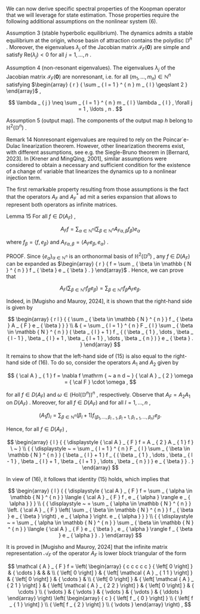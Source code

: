 We can now derive specific spectral properties of the Koopman operator that we will leverage for state estimation. Those properties require the following additional assumptions on the nonlinear system (6).

Assumption 3 (stable hyperbolic equilibrium). The dynamics admits a stable equilibrium at the origin, whose basin of attraction contains the polydisc $\mathbb { D } ^ { n }$ . Moreover, the eigenvalues $\lambda _ { j }$ of the Jacobian matrix $\mathcal { I } _ { F } ( \mathbf { 0 } )$ are simple and satisfy $\mathrm { R e } ( \lambda _ { j } ) < 0$ for all $j = 1 , \dotsc , n$ .

Assumption 4 (non-resonant eigenvalues). The eigenvalues $\lambda _ { j }$ of the Jacobian matrix $\mathcal { I } _ { F } ( \mathbf { 0 } )$ are nonresonant, i.e. for all $( m _ { 1 } , \ldots , m _ { n } ) \in \mathbb { N } ^ { n }$ satisfying $\begin{array} { r } { \sum _ { l = 1 } ^ { n } m _ { l } \geqslant 2 } \end{array}$ ,

$$
\lambda _ { j } \neq \sum _ { l = 1 } ^ { n } m _ { l } \lambda _ { l } , \forall j = 1 , \ldots , n .
$$

Assumption 5 (output map). The components of the output map $h$ belong to $\mathbb { H } ^ { 2 } ( \mathbb { D } ^ { n } )$ .

Remark 14 Nonresonant eigenvalues are required to rely on the Poincar´e-Dulac linearization theorem. However, other linearization theorems exist, with different assumptions, see e.g. the Siegle-Bruno theorem in [Bernard, 2023]. In [Krener and MingQing, 2001], similar assumptions were considered to obtain a necessary and sufficient condition for the existence of a change of variable that linearizes the dynamics up to a nonlinear injection term.

The first remarkable property resulting from those assumptions is the fact that the operators $A _ { F }$ and $A _ { F } ^ { * }$ ad mit a series expansion that allows to represent both operators as infinite matrices.

Lemma 15 For all $f \in D ( A _ { F } )$ ,

$$
A _ { F } f = \sum _ { \alpha \in \mathbb { N } ^ { n } } \left( \sum _ { \beta \in \mathbb { N } ^ { n } } A _ { F \alpha , \beta } f _ { \beta } \right) e _ { \alpha }
$$

where $f _ { \beta } = \langle f , e _ { \beta } \rangle$ and $A _ { F \alpha , \beta } = \langle A _ { F } e _ { \beta } , e _ { \alpha } \rangle$ .

PROOF. Since $\{ e _ { \alpha } \} _ { \alpha \in \mathbb { N } ^ { n } }$ is an orthonormal basis of $\mathbb { H } ^ { 2 } ( \mathbb { D } ^ { n } )$ , any $f ~ \in ~ D ( A _ { F } )$ can be expanded as $\begin{array} { r } { f = \sum _ { \beta \in \mathbb { N } ^ { n } } f _ { \beta } e _ { \beta } . } \end{array}$ . Hence, we can prove that

$$
A _ { F } \left( \sum _ { \beta \in \mathbb { N } ^ { n } } f _ { \beta } e _ { \beta } \right) = \sum _ { \beta \in \mathbb { N } ^ { n } } f _ { \beta } A _ { F } e _ { \beta } .
$$

Indeed, in [Mugisho and Mauroy, 2024], it is shown that the right-hand side is given by

$$
\begin{array} { r l } {  { \sum _ { \beta \in \mathbb { N } ^ { n } } f _ { \beta } A _ { F } e _ { \beta } } } \\ & { = \sum _ { l = 1 } ^ { n } F _ { l } \sum _ { \beta \in \mathbb { N } ^ { n } } ( \beta _ { l } + 1 ) f _ { ( \beta _ { 1 } , \dots , \beta _ { l - 1 } , \beta _ { l } + 1 , \beta _ { l + 1 } , \dots , \beta _ { n } ) } e _ { \beta } . } \end{array}
$$

It remains to show that the left-hand side of (15) is also equal to the right-hand side of (16). To do so, consider the operators $A _ { 1 }$ and $A _ { 2 }$ given by

$$
{ \cal A } _ { 1 } f = \nabla f \mathrm { ~ a n d ~ } { \cal A } _ { 2 } \omega = { \cal F } \cdot \omega ,
$$

for all $f \in D ( A _ { F } )$ and $\omega \in ( \mathrm { H o l } ( \mathbb { D } ^ { n } ) ) ^ { n }$ , respectively. Observe that $A _ { F } = A _ { 2 } A _ { 1 }$ on $D ( A _ { F } )$ . Moreover, for all $f \in D ( A _ { F } )$ and for all $l = 1 , \ldots , n$ ,

$$
( A _ { 1 } f ) _ { l } = \sum _ { \beta \in \mathbb { N } ^ { n } } ( \beta _ { l } + 1 ) f _ { ( \beta _ { 1 } , \dots , \beta _ { l - 1 } , \beta _ { l } + 1 , \beta _ { l + 1 } , \dots , \beta _ { n } ) } e _ { \beta } .
$$

Hence, for all $f \in D ( A _ { F } )$ ,

$$
\begin{array} { l } { { \displaystyle { \cal A } _ { F } f = A _ { 2 } A _ { 1 } f } \ ~ } \\ { { \displaystyle ~ = \sum _ { l = 1 } ^ { n } F _ { l } \sum _ { \beta \in \mathbb { N } ^ { n } } ( \beta _ { l } + 1 ) f _ { ( \beta _ { 1 } , \dots , \beta _ { l - 1 } , \beta _ { l } + 1 , \beta _ { l + 1 } , \dots , \beta _ { n } ) } e _ { \beta } } . } \end{array}
$$

In view of (16), it follows that identity (15) holds, which implies that

$$
\begin{array} { l } { { \displaystyle { \cal A } _ { F } f = \sum _ { \alpha \in \mathbb { N } ^ { n } } \langle { \cal A } _ { F } f , e _ { \alpha } \rangle e _ { \alpha } } } \\ { { \displaystyle ~ = \sum _ { \alpha \in \mathbb { N } ^ { n } } \left. { \cal A } _ { F } \left( \sum _ { \beta \in \mathbb { N } ^ { n } } f _ { \beta } e _ { \beta } \right) , e _ { \alpha } \right. e _ { \alpha } } } \\ { { \displaystyle ~ = \sum _ { \alpha \in \mathbb { N } ^ { n } } \sum _ { \beta \in \mathbb { N } ^ { n } } \langle { \cal A } _ { F } e _ { \beta } , e _ { \alpha } \rangle f _ { \beta } e _ { \alpha } } . } \end{array}
$$

It is proved in [Mugisho and Mauroy, 2024] that the infinite matrix representation $\boldsymbol { \mathcal { A } } _ { F }$ of the operator $A _ { F }$ is lower block triangular of the form

$$
\mathcal { A } _ { F } f = \left( \begin{array} { c c c c c } { \left[ 0 \right] } & { \cdots } & & & \\ { \left[ 0 \right] } & { \left[ \mathcal { A } _ { 1 1 } \right] } & { \left[ 0 \right] } & { \cdots } & \\ { \left[ 0 \right] } & { \left[ \mathcal { A } _ { 2 1 } \right] } & { \left[ \mathcal { A } _ { 2 2 } \right] } & { \left[ 0 \right] } & { \cdots } \\ { \vdots } & { \vdots } & { \vdots } & { \vdots } & { \ddots } \end{array} \right) \left( \begin{array} { c } { \left[ f _ { 0 } \right] } \\ { \left[ f _ { 1 } \right] } \\ { \left[ f _ { 2 } \right] } \\ { \vdots } \end{array} \right) ,
$$